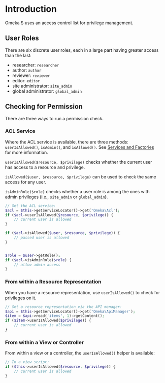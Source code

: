 # Introduction

Omeka S uses an access control list for privilege management.

## User Roles

There are six discrete user roles, each in a large part having greater access than the last:

* researcher: `researcher`
* author: `author`
* reviewer: `reviewer`
* editor: `editor`
* site administrator: `site_admin`
* global administrator: `global_admin`

## Checking for Permission

There are three ways to run a permission check. 

### ACL Service
Where the ACL service is available, there are three methods: `userIsAllowed()`, `isAdmin()`, and `isAllowed()`. See [Services and Factories](services_and_factories.md) for more information.

`userIsAllowed($resource, $privilege)` checks whether the current user has access to a resource and privilege.

`isAllowed($user, $resource, $privilege)` can be used to check the same access for any user.

`isAdminRole($role)` checks whether a user role is among the ones with admin privileges (i.e., `site_admin` or `global_admin`).

```php
// Get the ACL service:
$acl = $this->getServiceLocator()->get('Omeka\Acl');
if ($acl->userIsAllowed($resource, $privilege)) {
    // current user is allowed
}

if ($acl->isAllowed($user, $resource, $privilege)) {
    // passed user is allowed
}


$role = $user->getRole();
if ($acl->isAdminRole($role) {
    // allow admin access
}

```

### From within a Resource Representation

When you have a resource representation, use `userIsAllowed()` to check for privileges on it.

```php
// Get a resource representation via the API manager:
$api = $this->getServiceLocator()->get('Omeka\ApiManager');
$item = $api->read('items', 1)->getContent();
if ($item->userIsAllowed($privilege)) {
    // current user is allowed
}
```

### From within a View or Controller

From within a view or a controller, the `userIsAllowed()` helper is available:

```php
// In a view script:
if ($this->userIsAllowed($resource, $privilege)) {
    // current user is allowed
}
```